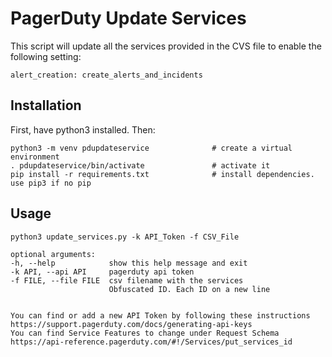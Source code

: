 # PagerDuty Update Services
This script will update all the services provided in the CVS file to enable the following setting:

```
alert_creation: create_alerts_and_incidents
```


## Installation

First, have python3 installed. Then:

    python3 -m venv pdupdateservice              # create a virtual environment
    . pdupdateservice/bin/activate               # activate it
    pip install -r requirements.txt              # install dependencies. use pip3 if no pip

## Usage

    python3 update_services.py -k API_Token -f CSV_File

    optional arguments:
    -h, --help            show this help message and exit
    -k API, --api API     pagerduty api token
    -f FILE, --file FILE  csv filename with the services
                          Obfuscated ID. Each ID on a new line


    You can find or add a new API Token by following these instructions https://support.pagerduty.com/docs/generating-api-keys
    You can find Service Features to change under Request Schema https://api-reference.pagerduty.com/#!/Services/put_services_id
